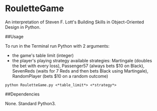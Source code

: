 # RouletteGame

An interpretation of Steven F. Lott's Building Skills in Object-Oriented Design in Python.

##Usage

To run in the Terminal run Python with 2 arguments:
* the game's table limit (integer)
* the player's playing strategy
    available strategies: Martingale (doubles the bet with every loss),
                          Passenger57 (always bets $10 on Black),
                          SevenReds (waits for 7 Reds and then bets Black using Martingale),
                          RandomPlayer (bets $10 on a random outcome)

`python RouletteGame.py <*table_limit*> <*strategy*>`

##Dependencies

None. Standard Python3.

